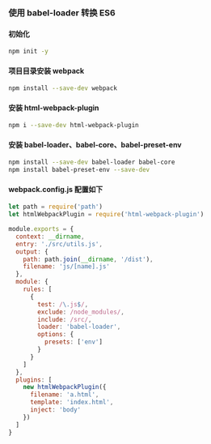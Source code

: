 ### 使用 babel-loader 转换 ES6

#### 初始化

```bash
npm init -y
```

#### 项目目录安装 webpack

```bash
npm install --save-dev webpack
```

#### 安装 html-webpack-plugin

```bash
npm i --save-dev html-webpack-plugin
```

#### 安装 babel-loader、babel-core、babel-preset-env

```bash
npm install --save-dev babel-loader babel-core
npm install babel-preset-env --save-dev
```

#### webpack.config.js 配置如下

```js
let path = require('path')
let htmlWebpackPlugin = require('html-webpack-plugin')

module.exports = {
  context: __dirname,
  entry: './src/utils.js',
  output: {
    path: path.join(__dirname, '/dist'),
    filename: 'js/[name].js'
  },
  module: {
    rules: [
      {
        test: /\.js$/,
        exclude: /node_modules/,
        include: /src/,
        loader: 'babel-loader',
        options: {
          presets: ['env']
        }
      }
    ]
  },
  plugins: [
    new htmlWebpackPlugin({
      filename: 'a.html',
      template: 'index.html',
      inject: 'body'
    })
  ]
}
```
